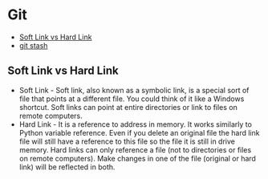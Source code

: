 # Git
- [Soft Link vs Hard Link](#soft_link_vs_hard_link)
- [git stash](#git_stash)

## Soft Link vs Hard Link <a name="soft_link_vs_hard_link"></a>
- Soft Link - Soft link, also known as a symbolic link, is a special sort of file that points at a different file. You could think of it like a Windows shortcut. Soft links can point at entire directories or link to files on remote computers.
- Hard Link - It is a reference to address in memory. It works similarly to Python variable reference. Even if you delete an original file the hard link file will still have a reference to this file so the file it is still in drive memory. Hard links can only reference a file (not to directories or files on remote computers). Make changes in one of the file (original or hard link) will be reflected in both.